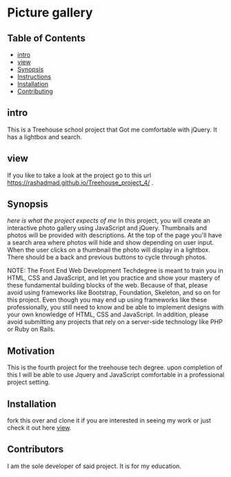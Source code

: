 # Picture gallery

## Table of Contents

* [intro](#intro)
* [view](#view)
* [Synopsis](#Synopsis)
* [Instructions](#instructions)
* [Installation](#Installation)
* [Contributing](#Contributors)

## intro
This is a Treehouse school project that Got me comfortable with jQuery. It has a lightbox and search.

## view
If you like to take a look at the project go to this url https://rashadmad.github.io/Treehouse_project_4/ .

## Synopsis
_here is what the project expects of me_
In this project, you will create an interactive photo gallery using JavaScript and jQuery. Thumbnails and photos will be provided with descriptions.
At the top of the page you'll have a search area where photos will hide and show depending on user input. When the user clicks on a thumbnail the photo will display in a lightbox. There should be a back and previous buttons to cycle through photos.

NOTE: The Front End Web Development Techdegree is meant to train you in HTML, CSS and JavaScript, and let you practice and show your mastery of these fundamental building blocks of the web. Because of that, please avoid using frameworks like Bootstrap, Foundation, Skeleton, and so on for this project. Even though you may end up using frameworks like these professionally, you still need to know and be able to implement designs with your own knowledge of HTML, CSS and JavaScript.
In addition, please avoid submitting any projects that rely on a server-side technology like PHP or Ruby on Rails.


## Motivation
This is the fourth project for the treehouse tech degree. upon completion of this I will be able to use
Jquery and JavaScript comfortable in a professional project setting.

## Installation
fork this over and clone it if you are interested in seeing my work or just check it out here [view](#view).


## Contributors
I am the sole developer of said project. It is for my education.
